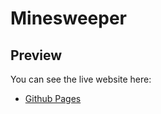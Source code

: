 # Minesweeper

## Preview
You can see the live website here:
* [Github Pages](https://arghya-sengupta.github.io/Minesweeper/)
